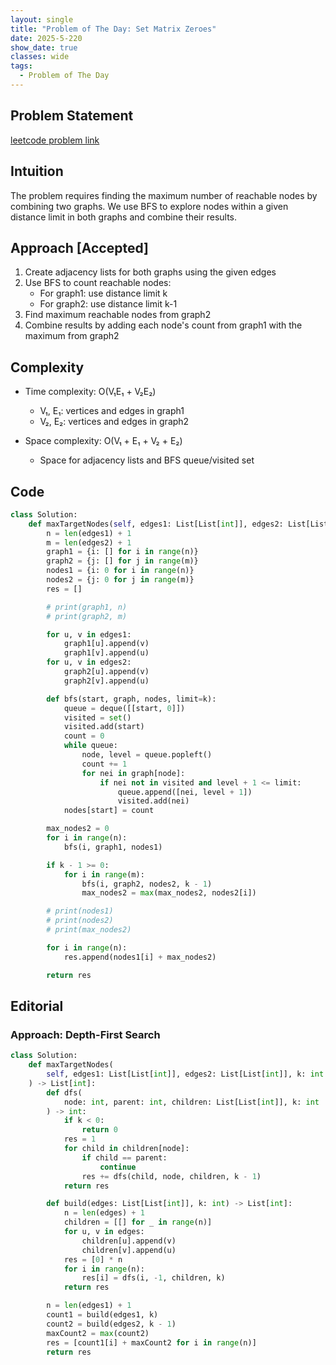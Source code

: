 ```yaml
---
layout: single
title: "Problem of The Day: Set Matrix Zeroes"
date: 2025-5-220
show_date: true
classes: wide
tags:
  - Problem of The Day
---
```


## Problem Statement

[leetcode problem link](https://leetcode.com/problems/maximize-the-number-of-target-nodes-after-connecting-trees-i/description/)

## Intuition

The problem requires finding the maximum number of reachable nodes by combining two graphs. We use BFS to explore nodes within a given distance limit in both graphs and combine their results.

## Approach [Accepted]

1. Create adjacency lists for both graphs using the given edges
2. Use BFS to count reachable nodes:
   - For graph1: use distance limit k
   - For graph2: use distance limit k-1
3. Find maximum reachable nodes from graph2
4. Combine results by adding each node's count from graph1 with the maximum from graph2

## Complexity

- Time complexity: O(V₁E₁ + V₂E₂)

  - V₁, E₁: vertices and edges in graph1
  - V₂, E₂: vertices and edges in graph2

- Space complexity: O(V₁ + E₁ + V₂ + E₂)
  - Space for adjacency lists and BFS queue/visited set

## Code

```python
class Solution:
    def maxTargetNodes(self, edges1: List[List[int]], edges2: List[List[int]], k: int) -> List[int]:
        n = len(edges1) + 1
        m = len(edges2) + 1
        graph1 = {i: [] for i in range(n)}
        graph2 = {j: [] for j in range(m)}
        nodes1 = {i: 0 for i in range(n)}
        nodes2 = {j: 0 for j in range(m)}
        res = []

        # print(graph1, n)
        # print(graph2, m)

        for u, v in edges1:
            graph1[u].append(v)
            graph1[v].append(u)
        for u, v in edges2:
            graph2[u].append(v)
            graph2[v].append(u)

        def bfs(start, graph, nodes, limit=k):
            queue = deque([[start, 0]])
            visited = set()
            visited.add(start)
            count = 0
            while queue:
                node, level = queue.popleft()
                count += 1
                for nei in graph[node]:
                    if nei not in visited and level + 1 <= limit:
                        queue.append([nei, level + 1])
                        visited.add(nei)
            nodes[start] = count

        max_nodes2 = 0
        for i in range(n):
            bfs(i, graph1, nodes1)

        if k - 1 >= 0:
            for i in range(m):
                bfs(i, graph2, nodes2, k - 1)
                max_nodes2 = max(max_nodes2, nodes2[i])

        # print(nodes1)
        # print(nodes2)
        # print(max_nodes2)

        for i in range(n):
            res.append(nodes1[i] + max_nodes2)

        return res

```

## Editorial

### Approach: Depth-First Search

```python
class Solution:
    def maxTargetNodes(
        self, edges1: List[List[int]], edges2: List[List[int]], k: int
    ) -> List[int]:
        def dfs(
            node: int, parent: int, children: List[List[int]], k: int
        ) -> int:
            if k < 0:
                return 0
            res = 1
            for child in children[node]:
                if child == parent:
                    continue
                res += dfs(child, node, children, k - 1)
            return res

        def build(edges: List[List[int]], k: int) -> List[int]:
            n = len(edges) + 1
            children = [[] for _ in range(n)]
            for u, v in edges:
                children[u].append(v)
                children[v].append(u)
            res = [0] * n
            for i in range(n):
                res[i] = dfs(i, -1, children, k)
            return res

        n = len(edges1) + 1
        count1 = build(edges1, k)
        count2 = build(edges2, k - 1)
        maxCount2 = max(count2)
        res = [count1[i] + maxCount2 for i in range(n)]
        return res
```
